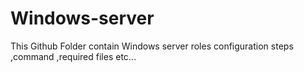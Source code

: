 # Windows-server
This Github Folder contain Windows server roles configuration steps ,command ,required files etc...
